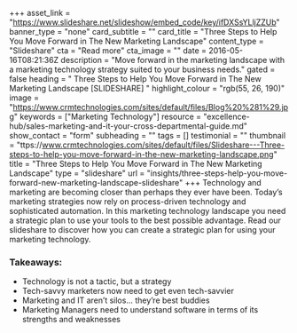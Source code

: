 +++
asset_link = "https://www.slideshare.net/slideshow/embed_code/key/ifDXSsYLljZZUb"
banner_type = "none"
card_subtitle = ""
card_title = "Three Steps to Help You Move Forward in The New Marketing Landscape"
content_type = "Slideshare"
cta = "Read more"
cta_image = ""
date = 2016-05-16T08:21:36Z
description = "Move forward in the marketing landscape with a marketing technology strategy suited to your business needs."
gated = false
heading = " Three Steps to Help You Move Forward in The New Marketing Landscape [SLIDESHARE] "
highlight_colour = "rgb(55, 26, 190)"
image = "https://www.crmtechnologies.com/sites/default/files/Blog%20%281%29.jpg"
keywords = ["Marketing Technology"]
resource = "excellence-hub/sales-marketing-and-it-your-cross-departmental-guide.md"
show_contact = "form"
subheading = ""
tags = []
testimonial = ""
thumbnail = "ttps://www.crmtechnologies.com/sites/default/files/Slideshare---Three-steps-to-help-you-move-forward-in-the-new-marketing-landscape.png"
title = "Three Steps to Help You Move Forward in The New Marketing Landscape"
type = "slideshare"
url = "insights/three-steps-help-you-move-forward-new-marketing-landscape-slideshare"
+++
Technology and marketing are becoming closer than perhaps they ever have been. Today’s marketing strategies now rely on process-driven technology and sophisticated automation. In this marketing technology landscape you need a strategic plan to use your tools to the best possible advantage. Read our slideshare to discover how you can create a strategic plan for using your marketing technology.

### Takeaways:

* Technology is not a tactic, but a strategy
* Tech-savvy marketers now need to get even tech-savvier
* Marketing and IT aren’t silos… they’re best buddies
* Marketing Managers need to understand software in terms of its strengths and weaknesses